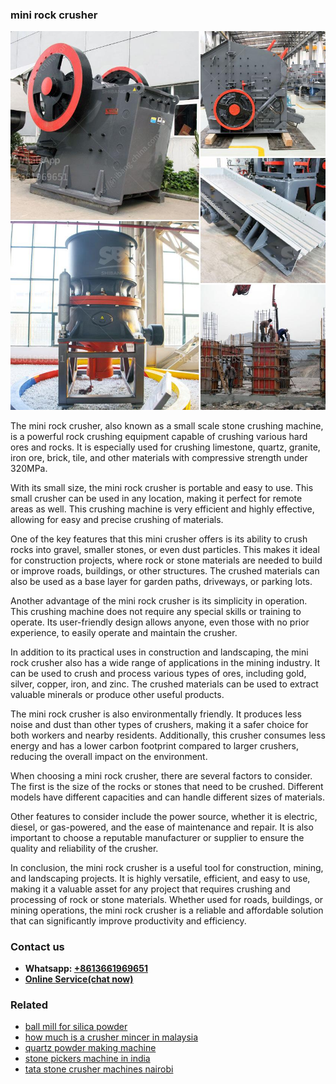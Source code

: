 <h3>mini rock crusher</h3><img src='1708408358.jpg' alt=''><p>The mini rock crusher, also known as a small scale stone crushing machine, is a powerful rock crushing equipment capable of crushing various hard ores and rocks. It is especially used for crushing limestone, quartz, granite, iron ore, brick, tile, and other materials with compressive strength under 320MPa.</p><p>With its small size, the mini rock crusher is portable and easy to use. This small crusher can be used in any location, making it perfect for remote areas as well. This crushing machine is very efficient and highly effective, allowing for easy and precise crushing of materials.</p><p>One of the key features that this mini crusher offers is its ability to crush rocks into gravel, smaller stones, or even dust particles. This makes it ideal for construction projects, where rock or stone materials are needed to build or improve roads, buildings, or other structures. The crushed materials can also be used as a base layer for garden paths, driveways, or parking lots.</p><p>Another advantage of the mini rock crusher is its simplicity in operation. This crushing machine does not require any special skills or training to operate. Its user-friendly design allows anyone, even those with no prior experience, to easily operate and maintain the crusher.</p><p>In addition to its practical uses in construction and landscaping, the mini rock crusher also has a wide range of applications in the mining industry. It can be used to crush and process various types of ores, including gold, silver, copper, iron, and zinc. The crushed materials can be used to extract valuable minerals or produce other useful products.</p><p>The mini rock crusher is also environmentally friendly. It produces less noise and dust than other types of crushers, making it a safer choice for both workers and nearby residents. Additionally, this crusher consumes less energy and has a lower carbon footprint compared to larger crushers, reducing the overall impact on the environment.</p><p>When choosing a mini rock crusher, there are several factors to consider. The first is the size of the rocks or stones that need to be crushed. Different models have different capacities and can handle different sizes of materials.</p><p>Other features to consider include the power source, whether it is electric, diesel, or gas-powered, and the ease of maintenance and repair. It is also important to choose a reputable manufacturer or supplier to ensure the quality and reliability of the crusher.</p><p>In conclusion, the mini rock crusher is a useful tool for construction, mining, and landscaping projects. It is highly versatile, efficient, and easy to use, making it a valuable asset for any project that requires crushing and processing of rock or stone materials. Whether used for roads, buildings, or mining operations, the mini rock crusher is a reliable and affordable solution that can significantly improve productivity and efficiency.</p><h3>Contact us</h3><ul><li><strong>Whatsapp:&nbsp;<a href="https://wa.me/8613661969651">+8613661969651</a></strong></li><li><a href="https://swt.shibang-china.com/?git&amp;zhl&amp;mini rock crusher"><strong>Online Service(chat now)</strong></a></li></ul><h3>Related</h3><ul><li><a href='ball mill for silica powder.md'>ball mill for silica powder</a></li><li><a href='how much is a crusher mincer in malaysia.md'>how much is a crusher mincer in malaysia</a></li><li><a href='quartz powder making machine.md'>quartz powder making machine</a></li><li><a href='stone pickers machine in india.md'>stone pickers machine in india</a></li><li><a href='tata stone crusher machines nairobi.md'>tata stone crusher machines nairobi</a></li></ul>